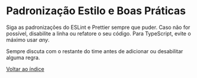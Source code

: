 # Padronização Estilo e Boas Práticas

Siga as padronizações do ESLint e Prettier sempre que puder. Caso não for possível, disabilite a linha ou refatore o seu código. Para TypeScript, evite o máximo usar _any_.

Sempre discuta com o restante do time antes de adicionar ou desabilitar alguma regra.

[Voltar ao índice](./index.md)
